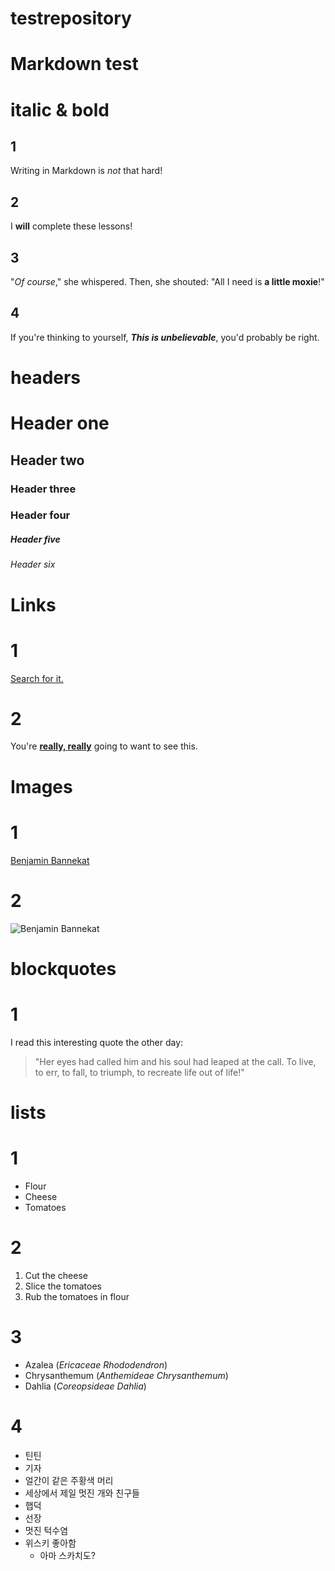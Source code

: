 # testrepository
# Markdown test

# italic & bold
## 1
Writing in Markdown is _not_ that hard!
## 2
I **will** complete these lessons!
## 3
"_Of course_," she whispered. Then, she shouted: "All I need is **a little moxie**!"
## 4
If you're thinking to yourself, **_This is unbelievable_**, you'd probably be right.

# headers

# Header one
## Header two
### Header three
### Header four
##### Header five
###### Header six

# Links
# 1
[Search for it.](www.github.com)
# 2
You're [**really, really**](www.dailykitten.com) going to want to see this.

# Images
# 1
[Benjamin Bannekat](https://upload.wikimedia.org/wikipedia/commons/5/56/Tiger.50.jpg)
# 2
![Benjamin Bannekat](https://upload.wikimedia.org/wikipedia/commons/5/56/Tiger.50.jpg)

# blockquotes
# 1
I read this interesting quote the other day:
>"Her eyes had called him and his soul had leaped at the call. To live, to err, to fall, to triumph, to recreate life out of life!"

# lists
# 1
* Flour
* Cheese
* Tomatoes
# 2
1. Cut the cheese
2. Slice the tomatoes
3. Rub the tomatoes in flour
# 3
* Azalea (_Ericaceae Rhododendron_)
* Chrysanthemum (_Anthemideae Chrysanthemum_)
* Dahlia (_Coreopsideae Dahlia_)
# 4
* 틴틴
 * 기자
 * 얼간이 같은 주황색 머리
 * 세상에서 제일 멋진 개와 친구들
* 햅덕
 * 선장
 * 멋진 턱수염
 * 위스키 좋아함
   * 아마 스카치도?
 
